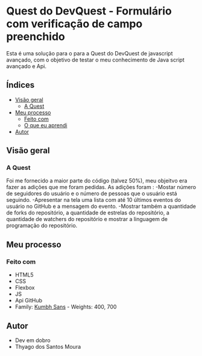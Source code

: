 # Quest do DevQuest - Formulário com verificação de campo preenchido

Esta é uma solução para o para a Quest do DevQuest de javascript avançado, com o objetivo de testar o meu conhecimento de Java script avançado e Api.

## Índices 

- [Visão geral](#visão-geral)
  - [A Quest](#A-Quest)
- [Meu processo](#meu-processo)
  - [Feito com](#feito-com)
  - [O que eu aprendi](#o-que-eu-aprendi)
- [Autor](#autor)

## Visão geral

### A Quest

Foi me fornecido a maior parte do código (talvez 50%), meu objeitvo era fazer as adições que me foram pedidas.
As adições foram : 
    -Mostar número de seguidores do usuário e o número de pessoas que o usuário está seguindo.
    -Apresentar na tela uma lista com até 10 últimos eventos do usuário no GitHub e a mensagem do evento.
    -Mostrar também a quantidade de forks do repositório, a quantidade de estrelas do repositório, a quantidade de watchers do repositório e mostrar a linguagem de programação do repositório.


## Meu processo

### Feito com

- HTML5
- CSS
- Flexbox
- JS
- Api GitHub
- Family: [Kumbh Sans](https://fonts.google.com/specimen/Kumbh+Sans) - Weights: 400, 700


## Autor

- Dev em dobro
- Thyago dos Santos Moura